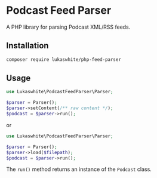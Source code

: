 # Podcast Feed Parser

A PHP library for parsing Podcast XML/RSS feeds.

## Installation

```bash
composer require lukaswhite/php-feed-parser
```

## Usage

```php
use Lukaswhite\PodcastFeedParser\Parser;

$parser = Parser();
$parser->setContent(/** raw content */);
$podcast = $parser->run();
```

or

```php
use Lukaswhite\PodcastFeedParser\Parser;

$parser = Parser();
$parser->load($filepath);
$podcast = $parser->run();
```

The `run()` method returns an instance of the `Podcast` class. 